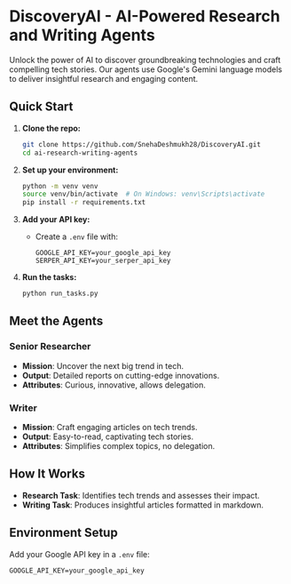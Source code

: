 # DiscoveryAI - AI-Powered Research and Writing Agents

Unlock the power of AI to discover groundbreaking technologies and craft compelling tech stories. Our agents use Google's Gemini language models to deliver insightful research and engaging content.

## Quick Start

1. **Clone the repo:**
   ```bash
   git clone https://github.com/SnehaDeshmukh28/DiscoveryAI.git
   cd ai-research-writing-agents
   ```

2. **Set up your environment:**
   ```bash
   python -m venv venv
   source venv/bin/activate  # On Windows: venv\Scripts\activate
   pip install -r requirements.txt
   ```

3. **Add your API key:**
   - Create a `.env` file with:
     ```plaintext
     GOOGLE_API_KEY=your_google_api_key
     SERPER_API_KEY=your_serper_api_key
     
     ```

4. **Run the tasks:**
   ```bash
   python run_tasks.py
   ```

## Meet the Agents

### Senior Researcher
- **Mission**: Uncover the next big trend in tech.
- **Output**: Detailed reports on cutting-edge innovations.
- **Attributes**: Curious, innovative, allows delegation.

### Writer
- **Mission**: Craft engaging articles on tech trends.
- **Output**: Easy-to-read, captivating tech stories.
- **Attributes**: Simplifies complex topics, no delegation.

## How It Works

- **Research Task**: Identifies tech trends and assesses their impact.
- **Writing Task**: Produces insightful articles formatted in markdown.

## Environment Setup

Add your Google API key in a `.env` file:

```plaintext
GOOGLE_API_KEY=your_google_api_key
```